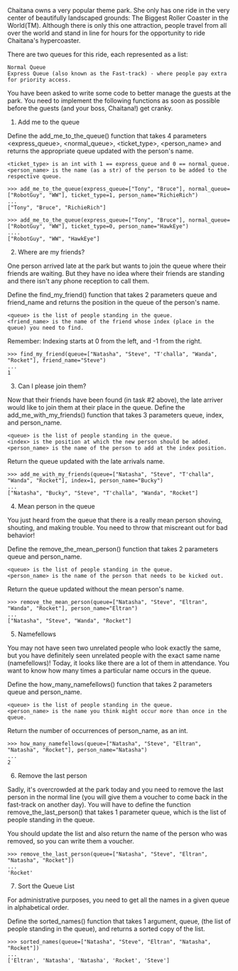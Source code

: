 Chaitana owns a very popular theme park. She only has one ride in the very center of beautifully landscaped grounds: The Biggest Roller Coaster in the World(TM). Although there is only this one attraction, people travel from all over the world and stand in line for hours for the opportunity to ride Chaitana's hypercoaster.

There are two queues for this ride, each represented as a list:

    Normal Queue
    Express Queue (also known as the Fast-track) - where people pay extra for priority access.

You have been asked to write some code to better manage the guests at the park. You need to implement the following functions as soon as possible before the guests (and your boss, Chaitana!) get cranky.
1. Add me to the queue

Define the add_me_to_the_queue() function that takes 4 parameters <express_queue>, <normal_queue>, <ticket_type>, <person_name> and returns the appropriate queue updated with the person's name.

    <ticket_type> is an int with 1 == express_queue and 0 == normal_queue.
    <person_name> is the name (as a str) of the person to be added to the respective queue.
```
>>> add_me_to_the_queue(express_queue=["Tony", "Bruce"], normal_queue=["RobotGuy", "WW"], ticket_type=1, person_name="RichieRich")
...
["Tony", "Bruce", "RichieRich"]

>>> add_me_to_the_queue(express_queue=["Tony", "Bruce"], normal_queue=["RobotGuy", "WW"], ticket_type=0, person_name="HawkEye")
....
["RobotGuy", "WW", "HawkEye"]
```
2. Where are my friends?

One person arrived late at the park but wants to join the queue where their friends are waiting. But they have no idea where their friends are standing and there isn't any phone reception to call them.

Define the find_my_friend() function that takes 2 parameters queue and friend_name and returns the position in the queue of the person's name.

    <queue> is the list of people standing in the queue.
    <friend_name> is the name of the friend whose index (place in the queue) you need to find.

Remember: Indexing starts at 0 from the left, and -1 from the right.
```
>>> find_my_friend(queue=["Natasha", "Steve", "T'challa", "Wanda", "Rocket"], friend_name="Steve")
...
1
```
3. Can I please join them?

Now that their friends have been found (in task #2 above), the late arriver would like to join them at their place in the queue. Define the add_me_with_my_friends() function that takes 3 parameters queue, index, and person_name.

    <queue> is the list of people standing in the queue.
    <index> is the position at which the new person should be added.
    <person_name> is the name of the person to add at the index position.

Return the queue updated with the late arrivals name.
```
>>> add_me_with_my_friends(queue=["Natasha", "Steve", "T'challa", "Wanda", "Rocket"], index=1, person_name="Bucky")
...
["Natasha", "Bucky", "Steve", "T'challa", "Wanda", "Rocket"]
```
4. Mean person in the queue

You just heard from the queue that there is a really mean person shoving, shouting, and making trouble. You need to throw that miscreant out for bad behavior!

Define the remove_the_mean_person() function that takes 2 parameters queue and person_name.

    <queue> is the list of people standing in the queue.
    <person_name> is the name of the person that needs to be kicked out.

Return the queue updated without the mean person's name.
```
>>> remove_the_mean_person(queue=["Natasha", "Steve", "Eltran", "Wanda", "Rocket"], person_name="Eltran")
...
["Natasha", "Steve", "Wanda", "Rocket"]
```
5. Namefellows

You may not have seen two unrelated people who look exactly the same, but you have definitely seen unrelated people with the exact same name (namefellows)! Today, it looks like there are a lot of them in attendance. You want to know how many times a particular name occurs in the queue.

Define the how_many_namefellows() function that takes 2 parameters queue and person_name.

    <queue> is the list of people standing in the queue.
    <person_name> is the name you think might occur more than once in the queue.

Return the number of occurrences of person_name, as an int.
```
>>> how_many_namefellows(queue=["Natasha", "Steve", "Eltran", "Natasha", "Rocket"], person_name="Natasha")
...
2
```
6. Remove the last person

Sadly, it's overcrowded at the park today and you need to remove the last person in the normal line (you will give them a voucher to come back in the fast-track on another day). You will have to define the function remove_the_last_person() that takes 1 parameter queue, which is the list of people standing in the queue.

You should update the list and also return the name of the person who was removed, so you can write them a voucher.
```
>>> remove_the_last_person(queue=["Natasha", "Steve", "Eltran", "Natasha", "Rocket"])
...
'Rocket'
```
7. Sort the Queue List

For administrative purposes, you need to get all the names in a given queue in alphabetical order.

Define the sorted_names() function that takes 1 argument, queue, (the list of people standing in the queue), and returns a sorted copy of the list.
```
>>> sorted_names(queue=["Natasha", "Steve", "Eltran", "Natasha", "Rocket"])
...
['Eltran', 'Natasha', 'Natasha', 'Rocket', 'Steve']
```